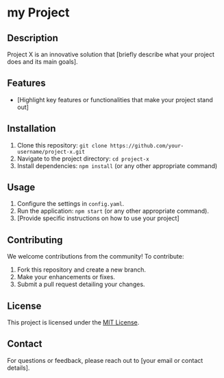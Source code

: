 # my Project 

## Description
Project X is an innovative solution that [briefly describe what your project does and its main goals].

## Features
- [Highlight key features or functionalities that make your project stand out]

## Installation
1. Clone this repository: `git clone https://github.com/your-username/project-x.git`
2. Navigate to the project directory: `cd project-x`
3. Install dependencies: `npm install` (or any other appropriate command)

## Usage
1. Configure the settings in `config.yaml`.
2. Run the application: `npm start` (or any other appropriate command).
3. [Provide specific instructions on how to use your project]

## Contributing
We welcome contributions from the community! To contribute:
1. Fork this repository and create a new branch.
2. Make your enhancements or fixes.
3. Submit a pull request detailing your changes.

## License
This project is licensed under the [MIT License](LICENSE).

## Contact
For questions or feedback, please reach out to [your email or contact details].
